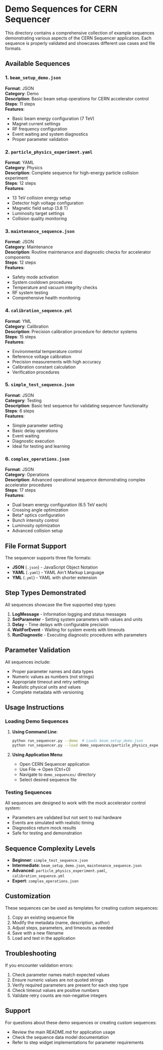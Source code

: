 # Demo Sequences for CERN Sequencer

This directory contains a comprehensive collection of example sequences demonstrating various aspects of the CERN Sequencer application. Each sequence is properly validated and showcases different use cases and file formats.

## Available Sequences

### 1. `beam_setup_demo.json`
**Format**: JSON  
**Category**: Demo  
**Description**: Basic beam setup operations for CERN accelerator control  
**Steps**: 11 steps  
**Features**:
- Basic beam energy configuration (7 TeV)
- Magnet current settings
- RF frequency configuration
- Event waiting and system diagnostics
- Proper parameter validation

### 2. `particle_physics_experiment.yaml`
**Format**: YAML  
**Category**: Physics  
**Description**: Complete sequence for high-energy particle collision experiment  
**Steps**: 12 steps  
**Features**:
- 13 TeV collision energy setup
- Detector high voltage configuration
- Magnetic field setup (3.8 T)
- Luminosity target settings
- Collision quality monitoring

### 3. `maintenance_sequence.json`
**Format**: JSON  
**Category**: Maintenance  
**Description**: Routine maintenance and diagnostic checks for accelerator components  
**Steps**: 12 steps  
**Features**:
- Safety mode activation
- System cooldown procedures
- Temperature and vacuum integrity checks
- RF system testing
- Comprehensive health monitoring

### 4. `calibration_sequence.yml`
**Format**: YML  
**Category**: Calibration  
**Description**: Precision calibration procedure for detector systems  
**Steps**: 15 steps  
**Features**:
- Environmental temperature control
- Reference voltage calibration
- Precision measurements with high accuracy
- Calibration constant calculation
- Verification procedures

### 5. `simple_test_sequence.json`
**Format**: JSON  
**Category**: Testing  
**Description**: Basic test sequence for validating sequencer functionality  
**Steps**: 6 steps  
**Features**:
- Simple parameter setting
- Basic delay operations
- Event waiting
- Diagnostic execution
- Ideal for testing and learning

### 6. `complex_operations.json`
**Format**: JSON  
**Category**: Operations  
**Description**: Advanced operational sequence demonstrating complex accelerator procedures  
**Steps**: 17 steps  
**Features**:
- Dual beam energy configuration (6.5 TeV each)
- Crossing angle optimization
- Beta* optics configuration
- Bunch intensity control
- Luminosity optimization
- Advanced collision setup

## File Format Support

The sequencer supports three file formats:

- **JSON** (`.json`) - JavaScript Object Notation
- **YAML** (`.yaml`) - YAML Ain't Markup Language
- **YML** (`.yml`) - YAML with shorter extension

## Step Types Demonstrated

All sequences showcase the five supported step types:

1. **LogMessage** - Information logging and status messages
2. **SetParameter** - Setting system parameters with values and units
3. **Delay** - Time delays with configurable precision
4. **WaitForEvent** - Waiting for system events with timeouts
5. **RunDiagnostic** - Executing diagnostic procedures with parameters

## Parameter Validation

All sequences include:
- Proper parameter names and data types
- Numeric values as numbers (not strings)
- Appropriate timeout and retry settings
- Realistic physical units and values
- Complete metadata with versioning

## Usage Instructions

### Loading Demo Sequences

1. **Using Command Line**:
   ```bash
   python run_sequencer.py --demo  # Loads beam_setup_demo.json
   python run_sequencer.py --load demo_sequences/particle_physics_experiment.yaml
   ```

2. **Using Application Menu**:
   - Open CERN Sequencer application
   - Use File → Open (Ctrl+O)
   - Navigate to `demo_sequences/` directory
   - Select desired sequence file

### Testing Sequences

All sequences are designed to work with the mock accelerator control system:
- Parameters are validated but not sent to real hardware
- Events are simulated with realistic timing
- Diagnostics return mock results
- Safe for testing and demonstration

## Sequence Complexity Levels

- **Beginner**: `simple_test_sequence.json`
- **Intermediate**: `beam_setup_demo.json`, `maintenance_sequence.json`
- **Advanced**: `particle_physics_experiment.yaml`, `calibration_sequence.yml`
- **Expert**: `complex_operations.json`

## Customization

These sequences can be used as templates for creating custom sequences:
1. Copy an existing sequence file
2. Modify the metadata (name, description, author)
3. Adjust steps, parameters, and timeouts as needed
4. Save with a new filename
5. Load and test in the application

## Troubleshooting

If you encounter validation errors:
1. Check parameter names match expected values
2. Ensure numeric values are not quoted strings
3. Verify required parameters are present for each step type
4. Check timeout values are positive numbers
5. Validate retry counts are non-negative integers

## Support

For questions about these demo sequences or creating custom sequences:
- Review the main README.md for application usage
- Check the sequence data model documentation
- Refer to step widget implementations for parameter requirements 